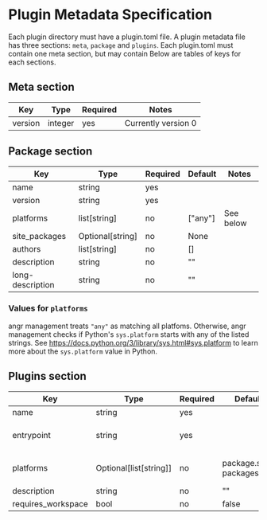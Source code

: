Plugin Metadata Specification
=============================

Each plugin directory must have a plugin.toml file. A plugin metadata file has
three sections: `meta`, `package` and `plugins`. Each plugin.toml must contain
one meta section, but may contain Below are tables of keys for each sections.

## Meta section
| Key     | Type    | Required | Notes               |
| ------- | ------- | -------- | ------------------- |
| version | integer | yes      | Currently version 0 |


## Package section
| Key              | Type             | Required | Default | Notes     |
| ---------------- | ---------------- | -------- | ------- | --------- |
| name             | string           | yes      |         |           |
| version          | string           | yes      |         |           |
| platforms        | list[string]     | no       | ["any"] | See below |
| site_packages    | Optional[string] | no       | None    |           |
| authors          | list[string]     | no       | []      |           |
| description      | string           | no       | ""      |           |
| long-description | string           | no       | ""      |           |


### Values for `platforms`
angr management treats `"any"` as matching all platfoms. Otherwise, angr
management checks if Python's `sys.platform` starts with any of the listed
strings. See https://docs.python.org/3/library/sys.html#sys.platform to learn
more about the `sys.platform` value in Python.


## Plugins section
| Key                | Type                   | Required | Default               | Notes                                      |
| ------------------ | ---------------------- | -------- | --------------------- | ------------------------------------------ |
| name               | string                 | yes      |                       |                                            |
| entrypoint         | string                 | yes      |                       | Use file.py::ClassName syntax, like pytest |
| platforms          | Optional[list[string]] | no       | package.site-packages | overrides package default if configured    |
| description        | string                 | no       | ""                    |                                            |
| requires_workspace | bool                   | no       | false                 |                                            |
